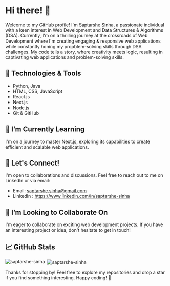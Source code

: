 # Hi there! 👋

Welcome to my GitHub profile! I'm Saptarshe Sinha, a passionate individual with a keen interest in Web Development and Data Structures & Algorithms (DSA). Currently, I'm on a thrilling journey at the crossroads of Web Development where I'm creating engaging & responsive web applications while constantly honing my propblem-solving skills through DSA challenges. My code tells a story, where creativity meets logic, resulting in captivating web applications and problem-solving skills.

## 🔧 Technologies & Tools
- Python, Java
- HTML, CSS, JavaScript
- React.js
- Next.js
- Node.js
- Git & GitHub

## 🌱 I’m Currently Learning
I'm on a journey to master Next.js, exploring its capabilities to create efficient and scalable web applications.

## 💬 Let's Connect!
I'm open to collaborations and discussions. Feel free to reach out to me on LinkedIn or via email:

- Email: saptarshe.sinha@gmail.com
- LinkedIn : https://www.linkedin.com/in/saptarshe-sinha

## 🤝 I’m Looking to Collaborate On
I'm eager to collaborate on exciting web development projects. If you have an interesting project or idea, don't hesitate to get in touch!

## 📈 GitHub Stats
<p><img align="left" src="https://github-readme-stats.vercel.app/api/top-langs?username=saptarshe-sinha&show_icons=true&locale=en&layout=compact" alt="saptarshe-sinha" /></p>
<p>&nbsp;<img align="center" src="https://github-readme-stats.vercel.app/api?username=saptarshe-sinha&show_icons=true&locale=en" alt="saptarshe-sinha" /></p>

Thanks for stopping by! Feel free to explore my repositories and drop a star if you find something interesting. Happy coding! 🚀
